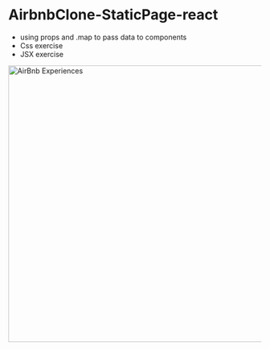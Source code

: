 # AirbnbClone-StaticPage-react
- using props and .map to pass data to components
- Css exercise
- JSX exercise
<img width="550" alt="AirBnb Experiences" src="https://github.com/user-attachments/assets/69c2cf99-5d1f-4412-903e-6e599c120f9d">




